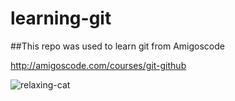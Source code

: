 # learning-git

##This repo was used to learn git from Amigoscode

http://amigoscode.com/courses/git-github

![relaxing-cat](https://user-images.githubusercontent.com/106445393/171386329-4e480867-c747-419b-bf5c-97be4f4dadee.jpg)
